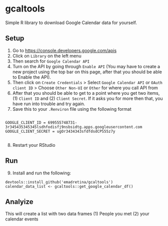 # gcaltools

Simple R library to download Google Calendar data for yourself. 

## Setup

1. Go to https://console.developers.google.com/apis
2. Click on `Library` on the left menu
3. Then search for `Google Calendar API`
4. Turn on the API by going through `Enable API` (You may have to create a new project using the top bar on this page, after that you should be able to Enable the API).
5. Then click on `Create Credentials` > Select `Google Calendar API` or `OAuth client ID` > Choose `Other Non-UI` or `Other` for where you call API from 
6. After that you should be able to get to a point where you get two items, (1) `Client ID` and (2) `Client Secret`. If it asks you for more then that, you have run into trouble and try again. 
7. Save this to your `.Renviron` file using the following format 

```

GOOGLE_CLIENT_ID = 699555748731-3r345435345345lsdhfodisfj9nsbsidtg.apps.googleusercontent.com
GOOGLE_CLIENT_SECRET = ugOr3434343sfdfdsdCPS55z7y


```
8. Restart your RStudio

## Run

9. Install and run the following: 

```
devtools::install_github('emadretina/gcaltools')
calendar_data_list <- gcaltools::get_google_calendar_df()
```

## Analyize 

This will create a list with two data frames (1) People you met (2) your calendar events


